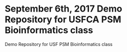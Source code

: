 # September 6th, 2017 Demo Repository for USFCA PSM Bioinformatics class
Demo Repository for USF PSM Bioinformatics class

